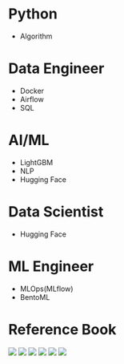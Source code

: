 # Python
- Algorithm

# Data Engineer
- Docker
- Airflow
- SQL

# AI/ML 
- LightGBM
- NLP
- Hugging Face

# Data Scientist
- Hugging Face

# ML Engineer
- MLOps(MLflow)
- BentoML

# Reference Book
<img src = "https://user-images.githubusercontent.com/110037747/184061410-aef1d74d-5917-4f6c-803d-908db16a5729.jpg"> <img src = "https://user-images.githubusercontent.com/110037747/184061873-aaa2f4a5-262c-4e6b-868c-e0fbd9c5385f.jpg"> <img src = "https://user-images.githubusercontent.com/110037747/184061939-def1dbaa-7df2-4f40-a771-35e537594de7.jpg"> <img src = "https://user-images.githubusercontent.com/110037747/184062100-f76c4e44-2a56-42c5-8bc3-3c9feaa137d8.jpg"> <img src = "https://user-images.githubusercontent.com/110037747/186078623-607df77f-9264-4624-b2dc-251ff7bbacad.jpg"> <img src = "https://user-images.githubusercontent.com/110037747/187156344-ed3d61bb-7501-4dbc-b979-3325b491fdde.jpg">



